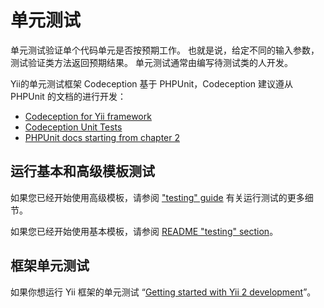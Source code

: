 单元测试
==========

单元测试验证单个代码单元是否按预期工作。 也就是说，给定不同的输入参数，
测试验证类方法返回预期结果。
单元测试通常由编写待测试类的人开发。

Yii的单元测试框架 Codeception 基于 PHPUnit，Codeception 建议遵从 PHPUnit 的文档的进行开发：

- [Codeception for Yii framework](https://codeception.com/for/yii)
- [Codeception Unit Tests](https://codeception.com/docs/05-UnitTests)
- [PHPUnit docs starting from chapter 2](https://phpunit.readthedocs.io/en/9.5/writing-tests-for-phpunit.html)

## 运行基本和高级模板测试

如果您已经开始使用高级模板，请参阅 ["testing" guide](https://github.com/yiisoft/yii2-app-advanced/blob/master/docs/guide/start-testing.md)
有关运行测试的更多细节。

如果您已经开始使用基本模板，请参阅 [README "testing" section](https://github.com/yiisoft/yii2-app-basic/blob/master/README.md#testing)。

## 框架单元测试

如果你想运行 Yii 框架的单元测试
“[Getting started with Yii 2 development](https://github.com/yiisoft/yii2/blob/master/docs/internals/getting-started.md)”。

